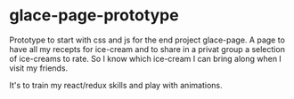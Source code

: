 # glace-page-prototype

Prototype to start with css and js for the end project glace-page. A page to have all my recepts for ice-cream and to share in a privat group a selection of ice-creams to rate. So I know which ice-cream I can bring along when I visit my friends.

It's to train my react/redux skills and play with animations.
